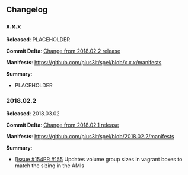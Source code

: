 ## Changelog

### x.x.x

**Released**: PLACEHOLDER

**Commit Delta**: [Change from 2018.02.2 release](https://github.com/plus3it/spel/compare/2018.02.2...x.x.x)

**Manifests**: <https://github.com/plus3it/spel/blob/x.x.x/manifests>

**Summary**:

*   PLACEHOLDER

### 2018.02.2

**Released**: 2018.03.02

**Commit Delta**: [Change from 2018.02.1 release](https://github.com/plus3it/spel/compare/2018.02.1...2018.02.2)

**Manifests**: <https://github.com/plus3it/spel/blob/2018.02.2/manifests>

**Summary**:

*   [[Issue #154][154][PR #155][155] Updates volume group sizes in vagrant
    boxes to match the sizing in the AMIs

[154]: https://github.com/plus3it/spel/issues/154
[155]: https://github.com/plus3it/spel/issues/155
